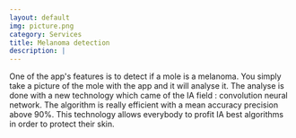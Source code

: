 ```yaml
---
layout: default
img: picture.png
category: Services
title: Melanoma detection
description: |
---
```

One of the app's features is to detect if a mole is a melanoma. You simply take a picture of the mole with the app and it will analyse it.
The analyse is done with a new technology which came of the IA field : convolution neural network.
The algorithm is really efficient with a mean accuracy precision above 90%.
This technology allows everybody to profit IA best algorithms in order to protect their skin.